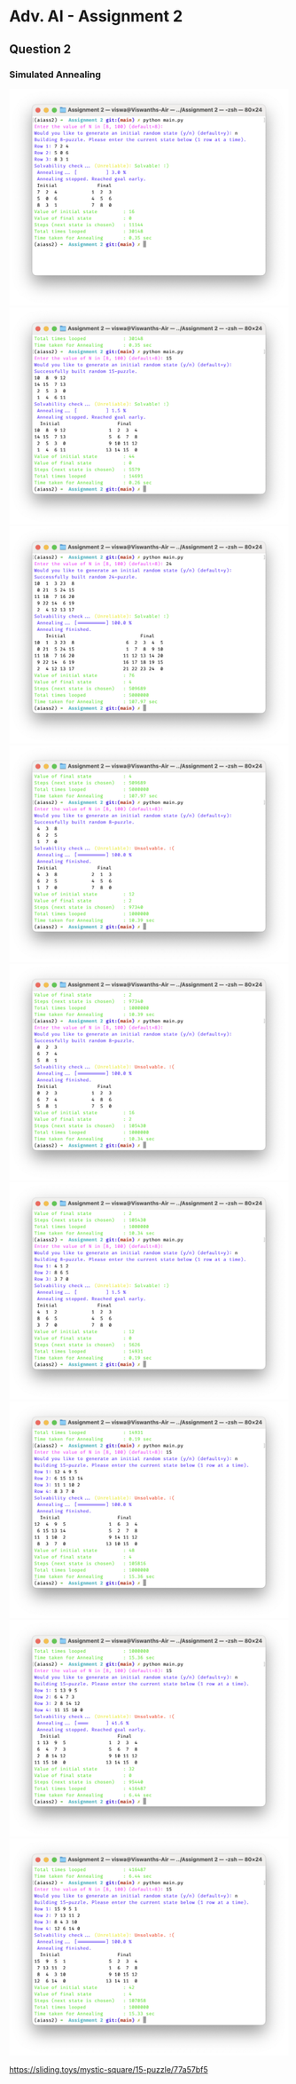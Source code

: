 # Adv. AI - Assignment 2
## Question 2
### Simulated Annealing


![](images/screen1.png)
![](images/screen2.png)
![](images/screen3.png)
![](images/screen4.png)
![](images/screen5.png)
![](images/screen6.png)
![](images/screen7.png)
![](images/screen8.png)
![](images/screen9.png)

https://sliding.toys/mystic-square/15-puzzle/77a57bf5